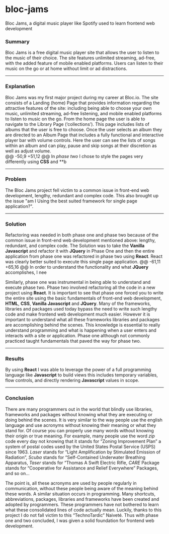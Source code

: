 # bloc-jams
Bloc Jams, a digital music player like Spotify used to learn frontend web development
### **Summary**
Bloc Jams is a free digital music player site that allows the user to listen to the music of their choice. The site features unlimited streaming, ad-free, with the added feature of mobile enabled platforms. Users can listen to their music on the go or at home without limit or ad distractions.

---

### **Explanation**
Bloc Jams was my first major project during my career at Bloc.io. The site consists of a Landing (home) Page that provides information regarding the attractive features of the site: including being able to choose your own music, unlimited streaming, ad-free listening, and mobile enabled platforms to listen to music on the go. From the home page the user is able to navigate to the Library Page (‘collections’). This page includes lists of albums that the user is free to choose. Once the user selects an album they are directed to an Album Page that includes a fully functional and interactive player bar with volume controls. Here the user can see the lists of songs within an album and can play, pause and skip songs at their discretion as well as adjust volume.  
@@ -50,9 +51,12 @@ In *phase two* I chose to style the pages very differently using **CSS** and **b

[logo]: /img/blocJamsReactHome.png "Phase Two Home Page of Bloc Jams"

---

### **Problem**
The Bloc Jams project fell victim to a common issue in front-end web development, lengthy, redundant and complex code. This also brought up the issue "am I Using the best suited framework for single page application?". 

---

### **Solution**
Refactoring was needed in both phase one and phase two because of the common issue in front-end web development mentioned above: lengthy, redundant, and complex code. The Solution was to take the **Vanilla Javascript** and refactor it with **JQuery** in Phase One and then the entire application from phase one was refactored in phase two using **React**. React was clearly better suited to execute this single page application.
@@ -61,11 +65,16 @@ In order to understand the functionality and what **JQuery** accomplishes, I nee

Similarly, phase one was instrumental in being able to understand and execute phase two. Phase two involved refactoring all the code in a new project using **React**. It is important to see that phase one forced you to write the entire site using the basic fundamentals of front-end web development, **HTML**, **CSS**, **Vanilla Javascript** and **JQuery**. Many of the frameworks, libraries and packages used today bypass the need to write such lengthy code and make frontend web development much easier. However it is important to understand what all these frameworks libraries and packages are accomplishing behind the scenes. This knowledge is essential to really understand programming and what is happening when a user enters and interacts with a site or application. Phase one although not commonly practiced taught fundamentals that paved the way for phase two.

---

### **Results**
By using **React** I was able to leverage the power of a full programming language like **Javascript** to build views this includes temporary variables, flow controls, and directly rendering **Javascript** values in scope.

---

### **Conclusion**
There are many programmers out in the world that blindly use libraries, frameworks and packages without knowing what they are executing or doing behind the scenes. It is very similar to the way people use the english language and use acronyms without knowing their meaning or what they stand for. Of course you can properly use many words without knowing their origin or true meaning. For example, many people use the word *zip* code every day not knowing that it stands for “Zoning Improvement Plan” a system of postal codes used by the United States Postal Service (USPS) since 1963. *Laser* stands for “Light Amplification by Stimulated Emission of Radiation”, *Scuba* stands for “Self-Contained Underwater Breathing Apparatus, *Taser* stands for “Thomas A Swift Electric Rifle, *CARE* Package stands for “Cooperative for Assistance and Relief Everywhere” Packages, and so on…

The point is, all these acronyms are used by people regularly in communication, without these people being aware of the meaning behind these words. A similar situation occurs in programming. Many shortcuts, abbreviations, packages, libraries and frameworks have been created and adopted by programmers. These programmers have not bothered to learn what these consolidated lines of code actually mean. Luckily, thanks to this project I do not fall victim to this “TechnoTardic” Naiveté. Thus with phase one and two concluded, I was given a solid foundation for frontend web development.
